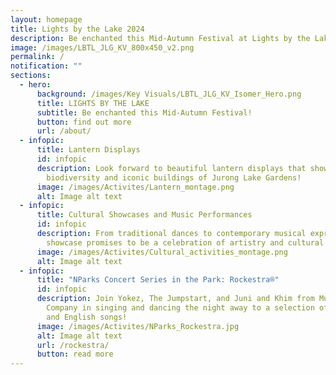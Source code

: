 ```yaml
---
layout: homepage
title: Lights by the Lake 2024
description: Be enchanted this Mid-Autumn Festival at Lights by the Lake 2024!
image: /images/LBTL_JLG_KV_800x450_v2.png
permalink: /
notification: ""
sections:
  - hero:
      background: /images/Key Visuals/LBTL_JLG_KV_Isomer_Hero.png
      title: LIGHTS BY THE LAKE
      subtitle: Be enchanted this Mid-Autumn Festival!
      button: find out more
      url: /about/
  - infopic:
      title: Lantern Displays
      id: infopic
      description: Look forward to beautiful lantern displays that showcase the
        biodiversity and iconic buildings of Jurong Lake Gardens!
      image: /images/Activites/Lantern_montage.png
      alt: Image alt text
  - infopic:
      title: Cultural Showcases and Music Performances
      id: infopic
      description: From traditional dances to contemporary musical expressions, each
        showcase promises to be a celebration of artistry and cultural heritage.
      image: /images/Activites/Cultural_activities_montage.png
      alt: Image alt text
  - infopic:
      title: "NParks Concert Series in the Park: Rockestra®"
      id: infopic
      description: Join Yokez, The Jumpstart, and Juni and Khim from Music & Drama
        Company in singing and dancing the night away to a selection of Mandarin
        and English songs!
      image: /images/Activites/NParks_Rockestra.jpg
      alt: Image alt text
      url: /rockestra/
      button: read more
---
```

